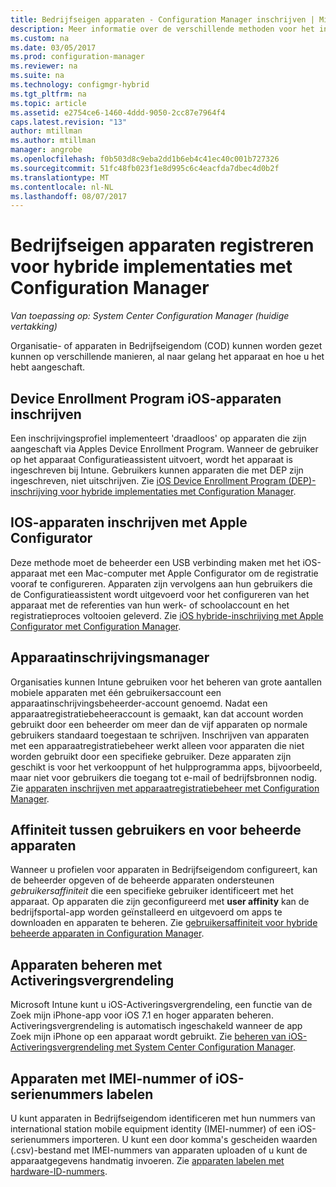 ```yaml
---
title: Bedrijfseigen apparaten - Configuration Manager inschrijven | Microsoft Docs
description: Meer informatie over de verschillende methoden voor het inschrijven van apparaten in Bedrijfseigendom voor hybride implementaties met Configuration Manager.
ms.custom: na
ms.date: 03/05/2017
ms.prod: configuration-manager
ms.reviewer: na
ms.suite: na
ms.technology: configmgr-hybrid
ms.tgt_pltfrm: na
ms.topic: article
ms.assetid: e2754ce6-1460-4ddd-9050-2cc87e7964f4
caps.latest.revision: "13"
author: mtillman
ms.author: mtillman
manager: angrobe
ms.openlocfilehash: f0b503d8c9eba2dd1b6eb4c41ec40c001b727326
ms.sourcegitcommit: 51fc48fb023f1e8d995c6c4eacfda7dbec4d0b2f
ms.translationtype: MT
ms.contentlocale: nl-NL
ms.lasthandoff: 08/07/2017
---
```

# <a name="enroll-company-owned-devices-for-hybrid-deployments-with-configuration-manager"></a>Bedrijfseigen apparaten registreren voor hybride implementaties met Configuration Manager

*Van toepassing op: System Center Configuration Manager (huidige vertakking)*

Organisatie- of apparaten in Bedrijfseigendom (COD) kunnen worden gezet kunnen op verschillende manieren, al naar gelang het apparaat en hoe u het hebt aangeschaft.  

## <a name="enroll-device-enrollment-program-ios-devices"></a>Device Enrollment Program iOS-apparaten inschrijven  
 Een inschrijvingsprofiel implementeert 'draadloos' op apparaten die zijn aangeschaft via Apples Device Enrollment Program. Wanneer de gebruiker op het apparaat Configuratieassistent uitvoert, wordt het apparaat is ingeschreven bij Intune.  Gebruikers kunnen apparaten die met DEP zijn ingeschreven, niet uitschrijven. Zie [iOS Device Enrollment Program (DEP)-inschrijving voor hybride implementaties met Configuration Manager](../../mdm/deploy-use/ios-device-enrollment-program-for-hybrid.md).  

## <a name="enroll-ios-devices-with-apple-configurator"></a>IOS-apparaten inschrijven met Apple Configurator  
 Deze methode moet de beheerder een USB verbinding maken met het iOS-apparaat met een Mac-computer met Apple Configurator om de registratie vooraf te configureren. Apparaten zijn vervolgens aan hun gebruikers die de Configuratieassistent wordt uitgevoerd voor het configureren van het apparaat met de referenties van hun werk- of schoolaccount en het registratieproces voltooien geleverd. Zie [iOS hybride-inschrijving met Apple Configurator met Configuration Manager](../../mdm/deploy-use/ios-hybrid-enrollment-using-apple-configurator.md).  

## <a name="device-enrollment-manager"></a>Apparaatinschrijvingsmanager  
 Organisaties kunnen Intune gebruiken voor het beheren van grote aantallen mobiele apparaten met één gebruikersaccount een apparaatinschrijvingsbeheerder-account genoemd. Nadat een apparaatregistratiebeheeraccount is gemaakt, kan dat account worden gebruikt door een beheerder om meer dan de vijf apparaten op normale gebruikers standaard toegestaan te schrijven. Inschrijven van apparaten met een apparaatregistratiebeheer werkt alleen voor apparaten die niet worden gebruikt door een specifieke gebruiker. Deze apparaten zijn geschikt is voor het verkooppunt of het hulpprogramma apps, bijvoorbeeld, maar niet voor gebruikers die toegang tot e-mail of bedrijfsbronnen nodig. Zie [apparaten inschrijven met apparaatregistratiebeheer met Configuration Manager](../../mdm/deploy-use/enroll-devices-with-device-enrollment-manager.md).  

## <a name="user-affinity-for-managed-devices"></a>Affiniteit tussen gebruikers en voor beheerde apparaten  
 Wanneer u profielen voor apparaten in Bedrijfseigendom configureert, kan de beheerder opgeven of de beheerde apparaten ondersteunen *gebruikersaffiniteit* die een specifieke gebruiker identificeert met het apparaat. Op apparaten die zijn geconfigureerd met **user affinity** kan de bedrijfsportal-app worden geïnstalleerd en uitgevoerd om apps te downloaden en apparaten te beheren. Zie [gebruikersaffiniteit voor hybride beheerde apparaten in Configuration Manager](../../mdm/deploy-use/user-affinity-for-hybrid-managed-devices.md).  

## <a name="manage-devices-with-activation-lock"></a>Apparaten beheren met Activeringsvergrendeling  
 Microsoft Intune kunt u iOS-Activeringsvergrendeling, een functie van de Zoek mijn iPhone-app voor iOS 7.1 en hoger apparaten beheren. Activeringsvergrendeling is automatisch ingeschakeld wanneer de app Zoek mijn iPhone op een apparaat wordt gebruikt. Zie [beheren van iOS-Activeringsvergrendeling met System Center Configuration Manager](../../mdm/deploy-use/manage-ios-activation-lock.md).

 ## <a name="predeclare-devices-with-imei-or-ios-serial-numbers"></a>Apparaten met IMEI-nummer of iOS-serienummers labelen

U kunt apparaten in Bedrijfseigendom identificeren met hun nummers van international station mobile equipment identity (IMEI-nummer) of een iOS-serienummers importeren. U kunt een door komma's gescheiden waarden (.csv)-bestand met IMEI-nummers van apparaten uploaden of u kunt de apparaatgegevens handmatig invoeren.  Zie [apparaten labelen met hardware-ID-nummers](../../mdm/deploy-use/predeclare-devices-with-hardware-id.md).
